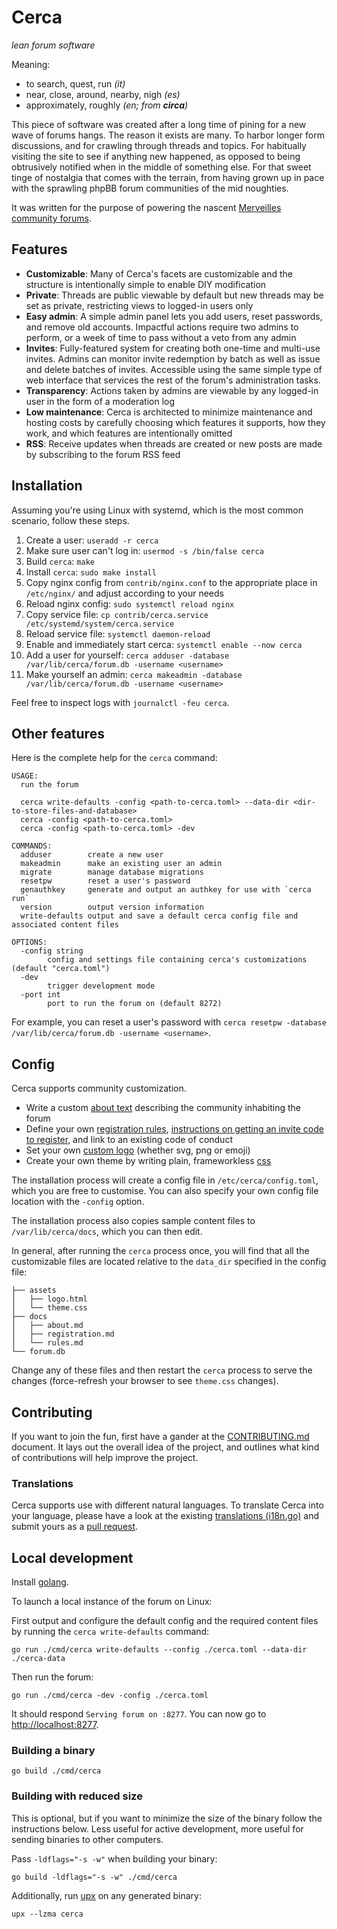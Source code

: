 # Cerca
_lean forum software_

Meaning:
* to search, quest, run _(it)_
* near, close, around, nearby, nigh _(es)_
* approximately, roughly _(en; from **circa**)_

This piece of software was created after a long time of pining for a new wave of forums hangs.
The reason it exists are many. To harbor longer form discussions, and for crawling through
threads and topics. For habitually visiting the site to see if anything new happened, as
opposed to being obtrusively notified when in the middle of something else. For that sweet
tinge of nostalgia that comes with the terrain, from having grown up in pace with the sprawling
phpBB forum communities of the mid noughties.

It was written for the purpose of powering the nascent [Merveilles community forums](https://forum.merveilles.town).

## Features

* **Customizable**: Many of Cerca's facets are customizable and the structure is intentionally simple to enable DIY modification
* **Private**: Threads are public viewable by default but new threads may be set as private, restricting views to logged-in users only
* **Easy admin**: A simple admin panel lets you add users, reset passwords, and remove old accounts. Impactful actions require two admins to perform, or a week of time to pass without a veto from any admin
* **Invites**: Fully-featured system for creating both one-time and multi-use invites. Admins can monitor invite redemption by batch as well as issue and delete batches of invites. Accessible using the same simple type of web interface that services the rest of the forum's administration tasks.
* **Transparency**: Actions taken by admins are viewable by any logged-in user in the form of a moderation log
* **Low maintenance**: Cerca is architected to minimize maintenance and hosting costs by carefully choosing which features it supports, how they work, and which features are intentionally omitted
* **RSS**: Receive updates when threads are created or new posts are made by subscribing to the forum RSS feed

## Installation

Assuming you're using Linux with systemd, which is the most common scenario, follow these steps.

1. Create a user: `useradd -r cerca`
1. Make sure user can't log in: `usermod -s /bin/false cerca`
1. Build `cerca`: `make`
1. Install `cerca`: `sudo make install`
1. Copy nginx config from `contrib/nginx.conf` to the appropriate place in `/etc/nginx/`
   and adjust according to your needs
1. Reload nginx config: `sudo systemctl reload nginx`
1. Copy service file: `cp contrib/cerca.service /etc/systemd/system/cerca.service`
1. Reload service file: `systemctl daemon-reload`
1. Enable and immediately start cerca: `systemctl enable --now cerca`
1. Add a user for yourself: `cerca adduser -database /var/lib/cerca/forum.db -username <username>`
1. Make yourself an admin: `cerca makeadmin -database /var/lib/cerca/forum.db -username <username>`

Feel free to inspect logs with `journalctl -feu cerca`.

## Other features

Here is the complete help for the `cerca` command:

```
USAGE:
  run the forum

  cerca write-defaults -config <path-to-cerca.toml> --data-dir <dir-to-store-files-and-database>
  cerca -config <path-to-cerca.toml>
  cerca -config <path-to-cerca.toml> -dev

COMMANDS:
  adduser        create a new user
  makeadmin      make an existing user an admin
  migrate        manage database migrations
  resetpw        reset a user's password
  genauthkey     generate and output an authkey for use with `cerca run`
  version        output version information
  write-defaults output and save a default cerca config file and associated content files

OPTIONS:
  -config string
        config and settings file containing cerca's customizations (default "cerca.toml")
  -dev
        trigger development mode
  -port int
        port to run the forum on (default 8272)
```

For example, you can reset a user's password with
`cerca resetpw -database /var/lib/cerca/forum.db -username <username>`.

## Config

Cerca supports community customization.

* Write a custom [about text](/defaults/sample-about.md) describing the community inhabiting the forum
* Define your own [registration rules](/defaults/sample-rules.md),
  [instructions on getting an invite code to register](/defaults/sample-registration.md),
  and link to an existing code of conduct
* Set your own [custom logo](/defaults/sample-logo.html) (whether svg, png or emoji)
* Create your own theme by writing plain, frameworkless [css](/html/assets/theme.css)

The installation process will create a config file in `/etc/cerca/config.toml`, which you are
free to customise. You can also specify your own config file location with the `-config`
option.

The installation process also copies sample content files to `/var/lib/cerca/docs`, which you can then edit.

In general, after running the `cerca` process once, you will find that all the customizable
files are located relative to the `data_dir` specified in the config file:

```
├── assets
│   ├── logo.html
│   └── theme.css
├── docs
│   ├── about.md
│   ├── registration.md
│   └── rules.md
└── forum.db
```

Change any of these files and then restart the `cerca` process to serve the changes (force-refresh your
browser to see `theme.css` changes).

## Contributing

If you want to join the fun, first have a gander at the [CONTRIBUTING.md](/CONTRIBUTING.md)
document. It lays out the overall idea of the project, and outlines what kind of contributions
will help improve the project.

### Translations

Cerca supports use with different natural languages. To translate Cerca into your language, please
have a look at the existing [translations (i18n.go)](/i18n/i18n.go) and submit yours as a
[pull request](https://github.com/cblgh/cerca/compare).

## Local development

Install [golang](https://go.dev/).

To launch a local instance of the forum on Linux:

First output and configure the default config and the required content files by running the
`cerca write-defaults` command:

```
go run ./cmd/cerca write-defaults --config ./cerca.toml --data-dir ./cerca-data
```

Then run the forum:

```
go run ./cmd/cerca -dev -config ./cerca.toml
```

It should respond `Serving forum on :8277`. You can now go to [http://localhost:8277](http://localhost:8277).

### Building a binary

```
go build ./cmd/cerca
```

### Building with reduced size

This is optional, but if you want to minimize the size of the binary follow the instructions
below. Less useful for active development, more useful for sending binaries to other computers.

Pass `-ldflags="-s -w"` when building your binary:

```
go build -ldflags="-s -w" ./cmd/cerca
```

Additionally, run [upx](https://upx.github.io) on any generated binary:

```
upx --lzma cerca
```
